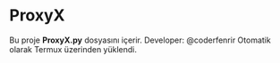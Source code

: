 # ProxyX

Bu proje **ProxyX.py** dosyasını içerir.
Developer: @coderfenrir
Otomatik olarak Termux üzerinden yüklendi.
